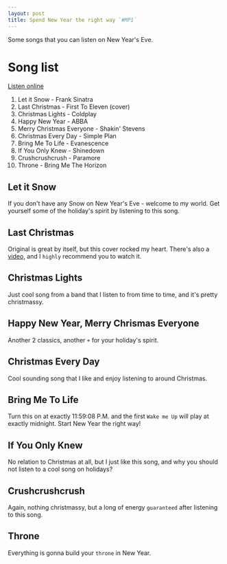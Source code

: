 ```yaml
---
layout: post
title: Spend New Year the right way `#MP1`
---
```


Some songs that you can listen on New Year's Eve.

# Song list
[Listen online](https://play.google.com/music/playlist/AMaBXynot0uTFBSQlvJxdYIlshQ3ZhF1nHI9n747TtVuBcdExqd5TM1LFPLh9ztuVMHqwtTw6z7PKrFa-NS5XVuy7yos1Lcw6A%3D%3D)

1. Let it Snow - Frank Sinatra
2. Last Christmas - First To Eleven (cover)
3. Christmas Lights - Coldplay
4. Happy New Year - ABBA
5. Merry Christmas Everyone - Shakin' Stevens
6. Christmas Every Day - Simple Plan
7. Bring Me To Life - Evanescence
8. If You Only Knew - Shinedown
9. Crushcrushcrush - Paramore
10. Throne - Bring Me The Horizon

## Let it Snow
If you don't have any Snow on New Year's Eve - welcome to my world.
Get yourself some of the holiday's spirit by listening to this song.

## Last Christmas
Original is great by itself, but this cover rocked my heart. There's also
a [video](https://www.youtube.com/watch?v=IvAbKoKYTfE), 
and I `highly` recommend you to watch it.

## Christmas Lights
Just cool song from a band that I listen to from time to time, and it's
pretty christmassy.

## Happy New Year, Merry Chrismas Everyone
Another 2 classics, another `+` for your holiday's spirit.

## Christmas Every Day
Cool sounding song that I like and enjoy listening to around Christmas.

## Bring Me To Life
Turn this on at exactly 11:59:08 P.M. and the first `Wake me Up` will play 
at exactly midnight. Start New Year the right way!

## If You Only Knew
No relation to Christmas at all, but I just like this song, and why you should not listen
to a cool song on holidays?

## Crushcrushcrush
Again, nothing christmassy, but a long of energy `guaranteed` after listening to this song.

## Throne
Everything is gonna build your `throne` in New Year.